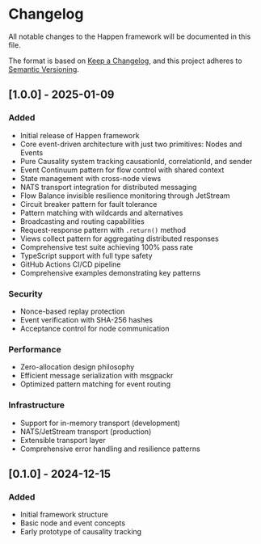# Changelog

All notable changes to the Happen framework will be documented in this file.

The format is based on [Keep a Changelog](https://keepachangelog.com/en/1.0.0/),
and this project adheres to [Semantic Versioning](https://semver.org/spec/v2.0.0.html).

## [1.0.0] - 2025-01-09

### Added
- Initial release of Happen framework
- Core event-driven architecture with just two primitives: Nodes and Events
- Pure Causality system tracking causationId, correlationId, and sender
- Event Continuum pattern for flow control with shared context
- State management with cross-node views
- NATS transport integration for distributed messaging
- Flow Balance invisible resilience monitoring through JetStream
- Circuit breaker pattern for fault tolerance
- Pattern matching with wildcards and alternatives
- Broadcasting and routing capabilities
- Request-response pattern with `.return()` method
- Views collect pattern for aggregating distributed responses
- Comprehensive test suite achieving 100% pass rate
- TypeScript support with full type safety
- GitHub Actions CI/CD pipeline
- Comprehensive examples demonstrating key patterns

### Security
- Nonce-based replay protection
- Event verification with SHA-256 hashes
- Acceptance control for node communication

### Performance
- Zero-allocation design philosophy
- Efficient message serialization with msgpackr
- Optimized pattern matching for event routing

### Infrastructure
- Support for in-memory transport (development)
- NATS/JetStream transport (production)
- Extensible transport layer
- Comprehensive error handling and resilience patterns

## [0.1.0] - 2024-12-15

### Added
- Initial framework structure
- Basic node and event concepts
- Early prototype of causality tracking